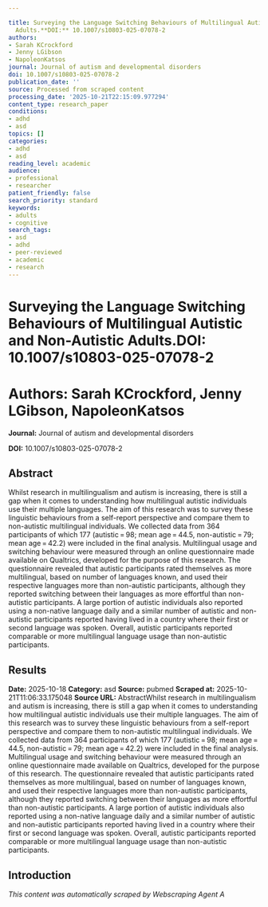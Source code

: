 ```yaml
---

title: Surveying the Language Switching Behaviours of Multilingual Autistic and Non-Autistic
  Adults.**DOI:** 10.1007/s10803-025-07078-2
authors:
- Sarah KCrockford
- Jenny LGibson
- NapoleonKatsos
journal: Journal of autism and developmental disorders
doi: 10.1007/s10803-025-07078-2
publication_date: ''
source: Processed from scraped content
processing_date: '2025-10-21T22:15:09.977294'
content_type: research_paper
conditions:
- adhd
- asd
topics: []
categories:
- adhd
- asd
reading_level: academic
audience:
- professional
- researcher
patient_friendly: false
search_priority: standard
keywords:
- adults
- cognitive
search_tags:
- asd
- adhd
- peer-reviewed
- academic
- research
---
```




# Surveying the Language Switching Behaviours of Multilingual Autistic and Non-Autistic Adults.**DOI:** 10.1007/s10803-025-07078-2

# **Authors:** Sarah KCrockford, Jenny LGibson, NapoleonKatsos

**Journal:** Journal of autism and developmental disorders

**DOI:** 10.1007/s10803-025-07078-2

## Abstract

Whilst research in multilingualism and autism is increasing, there is still a gap when it comes to understanding how multilingual autistic individuals use their multiple languages. The aim of this research was to survey these linguistic behaviours from a self-report perspective and compare them to non-autistic multilingual individuals.
We collected data from 364 participants of which 177 (autistic = 98; mean age = 44.5, non-autistic = 79; mean age = 42.2) were included in the final analysis. Multilingual usage and switching behaviour were measured through an online questionnaire made available on Qualtrics, developed for the purpose of this research.
The questionnaire revealed that autistic participants rated themselves as more multilingual, based on number of languages known, and used their respective languages more than non-autistic participants, although they reported switching between their languages as more effortful than non-autistic participants. A large portion of autistic individuals also reported using a non-native language daily and a similar number of autistic and non-autistic participants reported having lived in a country where their first or second language was spoken. Overall, autistic participants reported comparable or more multilingual language usage than non-autistic participants.
## Results

**Date:** 2025-10-18
**Category:** asd
**Source:** pubmed
**Scraped at:** 2025-10-21T11:06:33.175048
**Source URL:**  AbstractWhilst research in multilingualism and autism is increasing, there is still a gap when it comes to understanding how multilingual autistic individuals use their multiple languages. The aim of this research was to survey these linguistic behaviours from a self-report perspective and compare them to non-autistic multilingual individuals.
We collected data from 364 participants of which 177 (autistic = 98; mean age = 44.5, non-autistic = 79; mean age = 42.2) were included in the final analysis. Multilingual usage and switching behaviour were measured through an online questionnaire made available on Qualtrics, developed for the purpose of this research.
The questionnaire revealed that autistic participants rated themselves as more multilingual, based on number of languages known, and used their respective languages more than non-autistic participants, although they reported switching between their languages as more effortful than non-autistic participants. A large portion of autistic individuals also reported using a non-native language daily and a similar number of autistic and non-autistic participants reported having lived in a country where their first or second language was spoken. Overall, autistic participants reported comparable or more multilingual language usage than non-autistic participants.
## Introduction
*This content was automatically scraped by Webscraping Agent A*
